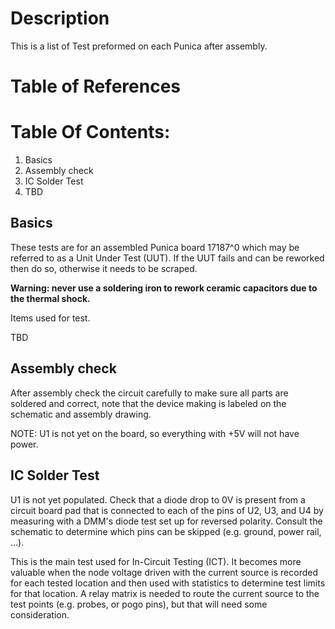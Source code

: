 # Description

This is a list of Test preformed on each Punica after assembly.

# Table of References


# Table Of Contents:

1. Basics
2. Assembly check
3. IC Solder Test
4. TBD

## Basics

These tests are for an assembled Punica board 17187^0 which may be referred to as a Unit Under Test (UUT). If the UUT fails and can be reworked then do so, otherwise it needs to be scraped. 

**Warning: never use a soldering iron to rework ceramic capacitors due to the thermal shock.**
    
Items used for test.

TBD


## Assembly check

After assembly check the circuit carefully to make sure all parts are soldered and correct, note that the device making is labeled on the schematic and assembly drawing.
    
NOTE: U1 is not yet on the board, so everything with +5V will not have power.


## IC Solder Test

U1 is not yet populated. Check that a diode drop to 0V is present from a circuit board pad that is connected to each of the pins of U2, U3, and U4 by measuring with a DMM's diode test set up for reversed polarity. Consult the schematic to determine which pins can be skipped (e.g. ground, power rail, ...).

This is the main test used for In-Circuit Testing (ICT). It becomes more valuable when the node voltage driven with the current source is recorded for each tested location and then used with statistics to determine test limits for that location. A relay matrix is needed to route the current source to the test points (e.g. probes, or pogo pins), but that will need some consideration.   
